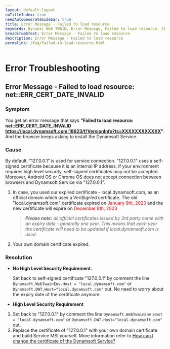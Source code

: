 ```yaml
---
layout: default-layout
noTitleIndex: true
needAutoGenerateSidebar: true
title: Error Message - Failed to load resource
keywords: Dynamic Web TWAIN, Error Meaasge, Failed to load resource, CERT INVALID
breadcrumbText: Error Message - Failed to load resource
description: Error Message - Failed to load resource
permalink: /faq/failed-to-load-resource.html
---
```


# Error Troubleshooting

## Error Message - Failed to load resource: net::ERR_CERT_DATE_INVALID

### Symptom 

You get an error message that says **"Failed to load resource: net::ERR_CERT_DATE_INVALID https://local.dynamsoft.com:18623/f/VersionInfo?ts=XXXXXXXXXXXX"**. And the browser keeps asking to install the Dynamsoft Service. 

### Cause 

By default, “127.0.0.1” is used for service connection. "127.0.0.1" uses a self-signed certificate because it is an internal IP address, if your environment requires high level security, self-signed certificates may not be accepted. Moreover, Android OS or Chrome OS does not accept connection between browsers and Dynamsoft Service via "127.0.0.1".

1. In case, you used our expired certificate - local.dynamsoft.com, as an official domain which uses a VeriSign’ed certificate. The old "local.dynamsoft.com" certificate expired on <font color=red>January 9th, 2023</font> and the new certificate will expire on <font color=red>December 8th, 2023</font>
   > ___Please note:___ _all official certificates issued by 3rd party come with an expiry date - generally one year. This means that each year the certificate will need to be updated if local.dynamsoft.com is used._

2. Your own domain certificate expired.

<!-- In this case, if you are trying to access an application that integrates a version of Dynamic Web TWAIN V15.3 ~ V17.2.5, you will get the error. Because the old "local.dynamsoft.com" certificate expired on <font color=red>January 9th, 2023</font>.  -->

### Resolution

- **No High Level Security Requirement**:

  Set back to self-signed certificate "127.0.0.1" by comment the line `Dynamsoft.WebTwainEnv.Host = "local.dynamsoft.com"` or `Dynamsoft.DWT.Host="local.dynamsoft.com"` out. No need to worry about the expiry date of the certificate anymore.

- **High Level Security Requirement**

1. Set back to "127.0.0.1" by comment the line `Dynamsoft.WebTwainEnv.Host = "local.dynamsoft.com"` or `Dynamsoft.DWT.Host="local.dynamsoft.com"` out.
2. Replace the certificate of "127.0.0.1" with your own domain certificate and build Service MSI yourself. More information refer to [How can I change the certificate of the Dynamsoft Service?](https://www.dynamsoft.com/web-twain/docs/faq/change-dynamsoft-service-certificate.html)

<!-- - **[Not Recommend] If you have to use "local.dynamsoft.com", the following methods can be taken:**
    - Method 1. Upgrade to V18.0+ which comes with a valid certificate 
    - Method 2. If you must fix the issue on a few client machines immediately, manually update the following cert files on the client-side machine. Click <a href="https://tst.dynamsoft.com/public/download/dwt/newcert/local.dynamsoft.com/newcert.zip" target="_blank">here</a> to download the new certificate and use the new server.pem.ldsc & server_key.pem.ldsc to replace the old one under **`C:\Windows\SysWOW64\Dynamsoft\DynamsoftService(DynamsoftServicex64)\cert`**.
      > Note: the new certificate from Dynamsoft will expire on <font color=red>December 8th, 2023</font>. This means you must update the certificate again after this certificate expires.
    - Method 3. <a href="{{site.about}}getsupport.html" target="_blank">Contact Dynamsoft</a> for a new MSI for client-side. -->
     
<!-- - For v17.2 or higher versions, you can use the new API <a href="{{site.info}}api/Dynamsoft_WebTwainEnv.html#updatecert" target="_blank">UpdateCert</a> to automatically update client side certificate before it expires. **Please go to dynamsoft.webtwain.install.js file in the Resource Folder and search the keyword "OnSSLCertInfo"**, add the following lines of code:
    ```javascript
    Dynamsoft.OnSSLCertInfo = function (sslExpiredDate) {
        if ((sslExpiredDate - new Date()) / 86400000 < 15) { // Automatically updates 15 days before expiration
            Dynamsoft.DWT.UpdateCert(
                "Url to download the new certificate.", //E.g. http://xxx.com/cert.zip. server.pem.ldsc & server_key.pem.ldsc should be in cert.zip.
                function () {
                    //Success callback
                },
                function (errorCode, errorString) {
                    console.log(errorString);
                }
            );
        }
    };
    ``` -->

<!--

 1) Go to service directory, and find _DSConfiguration.ini_.  
<ul>
   <li>Windows: C:\Windows\SysWOW64\Dynamsoft\DynamsoftService or C:\Windows\SysWOW64\Dynamsoft\DynamsoftServicex64_(version)</li>   
   <li>macOS: Go > Applications > Dynamsoft > DynamsoftService > {installed version No.}</li>   
   <li>Linux: opt/dynamsoft/DynamsoftService</li>
</ul>   
   
 then add the following code lines in DSConfiguration.ini  

```javascript
//if you perfer to use your own valid certificate, change the local.dynamsoftwebtwain.com to your own address. As well as cert_name and key_name. 
[local.dynamsoftwebtwain.com]  
cert_name=server.pem.ldsc       
key_name=server_key.pem.ldsc  
```

 2) Click <a href="https://tst.dynamsoft.com/public/download/dwt/newcert/newcert.zip" target="_blank">here</a> to download the new certificate and use the new server.pem.ldsc & server_key.pem.ldsc to replace the old one under <a href="{{site.indepth}}deployment/service.html#for-the-service" target="_blank">cert</a> folder.

If you use your own certificate, put your own cert and key under the cert folder. 

Note: the new certificate from Dynamsoft will expire on September 23th, 2022. This means you will need to update the certificate again after this certificate expires.
<br>

 3) Call the following line in Resources/dynamsoft.webtwain.config.js to use the new certificate. 
   ```javascript 
  // V15.3~16.2 uses
  Dynamsoft.WebTwainEnv.Host = 'local.dynamsoftwebtwain.com';
 
  // V17.0+ uses
  Dynamsoft.DWT.Host = 'local.dynamsoftwebtwain.com';
   ```
-->
